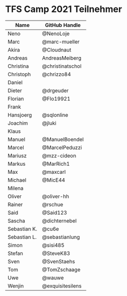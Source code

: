 # TFS Camp 2021 Teilnehmer


|     Name     |  GitHub Handle   |
| ------------ | ---------------- |
| Neno         | @NenoLoje        |
| Marc         | @marc-mueller    |
| Akira        | @Cloudnaut       |
| Andreas      | AndreasMeiberg   |
| Christina    | @christinatschol |
| Christoph    | @chrizzo84       |
| Daniel       |                  |
| Dieter       | @drgeuder        |
| Florian      | @Flo19921        |
| Frank        |                  |
| Hansjoerg    | @sqlonline       |
| Joachim      | @jluki           |
| Klaus        |                  |
| Manuel       | @ManuelBoendel   |
| Marcel       | @MarcelPeduzzi   |
| Mariusz      | @mzz-cideon      |
| Markus       | @MarRich1        |
| Max          | @maxcarl         |
| Michael      | @MicE44          |
| Milena       |                  |
| Oliver       | @oliver-hh       |
| Rainer       | @rschue          |
| Said         | @Said123         |
| Sascha       | @dichternebel    |
| Sebastian K. | @cu6e            |
| Sebastian L. | @sebastianlung   |
| Simon        | @sisi485         |
| Stefan       | @SteveK83        |
| Sven         | @SvenStaehs      |
| Tom          | @TomZschaage     |
| Uwe          | @wauwe           |
| Wenjin       | @exquisitesilens |

